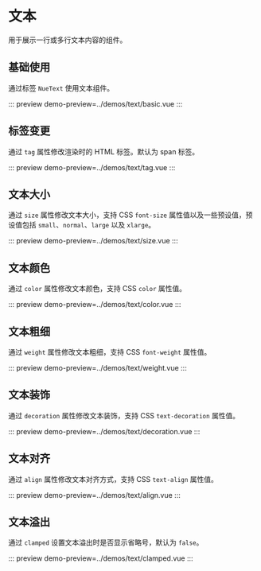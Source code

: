 # 文本

用于展示一行或多行文本内容的组件。

## 基础使用

通过标签 `NueText` 使用文本组件。

::: preview
demo-preview=../demos/text/basic.vue
:::

## 标签变更

通过 `tag` 属性修改渲染时的 HTML 标签。默认为 span 标签。

::: preview
demo-preview=../demos/text/tag.vue
:::

## 文本大小

通过 `size` 属性修改文本大小，支持 CSS `font-size` 属性值以及一些预设值，预设值包括 `small`、`normal`、`large` 以及
`xlarge`。

::: preview
demo-preview=../demos/text/size.vue
:::

## 文本颜色

通过 `color` 属性修改文本颜色，支持 CSS `color` 属性值。

::: preview
demo-preview=../demos/text/color.vue
:::

## 文本粗细

通过 `weight` 属性修改文本粗细，支持 CSS `font-weight` 属性值。

::: preview
demo-preview=../demos/text/weight.vue
:::

## 文本装饰

通过 `decoration` 属性修改文本装饰，支持 CSS `text-decoration` 属性值。

::: preview
demo-preview=../demos/text/decoration.vue
:::

## 文本对齐

通过 `align` 属性修改文本对齐方式，支持 CSS `text-align` 属性值。

::: preview
demo-preview=../demos/text/align.vue
:::

## 文本溢出

通过 `clamped` 设置文本溢出时是否显示省略号，默认为 `false`。

::: preview
demo-preview=../demos/text/clamped.vue
:::
